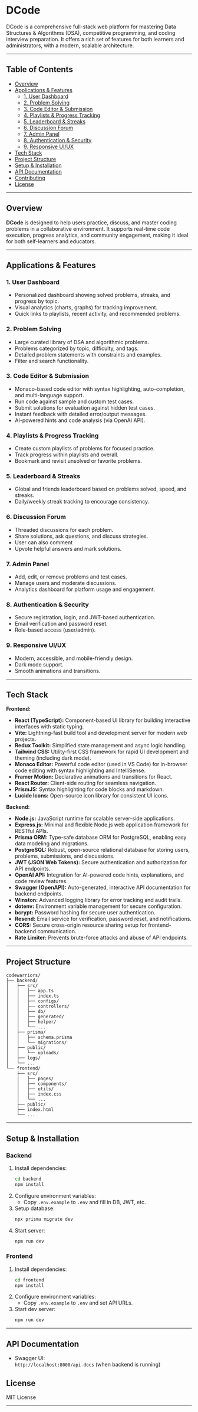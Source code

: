 # DCode

DCode is a comprehensive full-stack web platform for mastering Data Structures & Algorithms (DSA), competitive programming, and coding interview preparation. It offers a rich set of features for both learners and administrators, with a modern, scalable architecture.

---

## Table of Contents

- [Overview](#overview)
- [Applications & Features](#applications--features)
  - [1. User Dashboard](#1-user-dashboard)
  - [2. Problem Solving](#2-problem-solving)
  - [3. Code Editor & Submission](#3-code-editor--submission)
  - [4. Playlists & Progress Tracking](#4-playlists--progress-tracking)
  - [5. Leaderboard & Streaks](#5-leaderboard--streaks)
  - [6. Discussion Forum](#6-discussion-forum)
  - [7. Admin Panel](#7-admin-panel)
  - [8. Authentication & Security](#8-authentication--security)
  - [9. Responsive UI/UX](#9-responsive-uiux)
- [Tech Stack](#tech-stack)
- [Project Structure](#project-structure)
- [Setup & Installation](#setup--installation)
- [API Documentation](#api-documentation)
- [Contributing](#contributing)
- [License](#license)

---

## Overview

**DCode** is designed to help users practice, discuss, and master coding problems in a collaborative environment. It supports real-time code execution, progress analytics, and community engagement, making it ideal for both self-learners and educators.

---

## Applications & Features

### 1. User Dashboard

- Personalized dashboard showing solved problems, streaks, and progress by topic.
- Visual analytics (charts, graphs) for tracking improvement.
- Quick links to playlists, recent activity, and recommended problems.

### 2. Problem Solving

- Large curated library of DSA and algorithmic problems.
- Problems categorized by topic, difficulty, and tags.
- Detailed problem statements with constraints and examples.
- Filter and search functionality.

### 3. Code Editor & Submission

- Monaco-based code editor with syntax highlighting, auto-completion, and multi-language support.
- Run code against sample and custom test cases.
- Submit solutions for evaluation against hidden test cases.
- Instant feedback with detailed error/output messages.
- AI-powered hints and code analysis (via OpenAI API).

### 4. Playlists & Progress Tracking

- Create custom playlists of problems for focused practice.
- Track progress within playlists and overall.
- Bookmark and revisit unsolved or favorite problems.

### 5. Leaderboard & Streaks

- Global and friends leaderboard based on problems solved, speed, and streaks.
- Daily/weekly streak tracking to encourage consistency.

### 6. Discussion Forum

- Threaded discussions for each problem.
- Share solutions, ask questions, and discuss strategies.
- User can also comment
- Upvote helpful answers and mark solutions.

### 7. Admin Panel

- Add, edit, or remove problems and test cases.
- Manage users and moderate discussions.
- Analytics dashboard for platform usage and engagement.

### 8. Authentication & Security

- Secure registration, login, and JWT-based authentication.
- Email verification and password reset.
- Role-based access (user/admin).

### 9. Responsive UI/UX

- Modern, accessible, and mobile-friendly design.
- Dark mode support.
- Smooth animations and transitions.

---

## Tech Stack

**Frontend:**

- **React (TypeScript):** Component-based UI library for building interactive interfaces with static typing.
- **Vite:** Lightning-fast build tool and development server for modern web projects.
- **Redux Toolkit:** Simplified state management and async logic handling.
- **Tailwind CSS:** Utility-first CSS framework for rapid UI development and theming (including dark mode).
- **Monaco Editor:** Powerful code editor (used in VS Code) for in-browser code editing with syntax highlighting and IntelliSense.
- **Framer Motion:** Declarative animations and transitions for React.
- **React Router:** Client-side routing for seamless navigation.
- **PrismJS:** Syntax highlighting for code blocks and markdown.
- **Lucide Icons:** Open-source icon library for consistent UI icons.

**Backend:**

- **Node.js:** JavaScript runtime for scalable server-side applications.
- **Express.js:** Minimal and flexible Node.js web application framework for RESTful APIs.
- **Prisma ORM:** Type-safe database ORM for PostgreSQL, enabling easy data modeling and migrations.
- **PostgreSQL:** Robust, open-source relational database for storing users, problems, submissions, and discussions.
- **JWT (JSON Web Tokens):** Secure authentication and authorization for API endpoints.
- **OpenAI API:** Integration for AI-powered code hints, explanations, and code review features.
- **Swagger (OpenAPI):** Auto-generated, interactive API documentation for backend endpoints.
- **Winston:** Advanced logging library for error tracking and audit trails.
- **dotenv:** Environment variable management for secure configuration.
- **bcrypt:** Password hashing for secure user authentication.
- **Resend:** Email service for verification, password reset, and notifications.
- **CORS:** Secure cross-origin resource sharing setup for frontend-backend communication.
- **Rate Limiter:** Prevents brute-force attacks and abuse of API endpoints.

---

## Project Structure

```
codewarriors/
├── backend/
│   ├── src/
│   │   ├── app.ts
│   │   ├── index.ts
│   │   ├── configs/
│   │   ├── controllers/
│   │   ├── db/
│   │   ├── generated/
│   │   ├── helper/
│   │   └── ...
│   ├── prisma/
│   │   ├── schema.prisma
│   │   └── migrations/
│   ├── public/
│   │   └── uploads/
│   ├── logs/
│   └── ...
└── frontend/
    ├── src/
    │   ├── pages/
    │   ├── components/
    │   ├── utils/
    │   ├── index.css
    │   └── ...
    ├── public/
    ├── index.html
    └── ...
```

---

## Setup & Installation

### Backend

1. Install dependencies:
   ```sh
   cd backend
   npm install
   ```
2. Configure environment variables:
   - Copy `.env.example` to `.env` and fill in DB, JWT, etc.
3. Setup database:
   ```sh
   npx prisma migrate dev
   ```
4. Start server:
   ```sh
   npm run dev
   ```

### Frontend

1. Install dependencies:
   ```sh
   cd frontend
   npm install
   ```
2. Configure environment variables:
   - Copy `.env.example` to `.env` and set API URLs.
3. Start dev server:
   ```sh
   npm run dev
   ```

---

## API Documentation

- Swagger UI:  
  `http://localhost:8000/api-docs` (when backend is running)


## License

MIT License

---

<!-- **Made with ❤️ by Saurav Jha** -->
